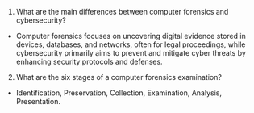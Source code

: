 1. What are the main differences between computer forensics and cybersecurity?
  * Computer forensics focuses on uncovering digital evidence stored in devices, databases, and networks, often for legal proceedings, while cybersecurity primarily aims to prevent and mitigate cyber threats by enhancing security protocols and defenses.
2. What are the six stages of a computer forensics examination?
  * Identification, Preservation, Collection, Examination, Analysis, Presentation.
